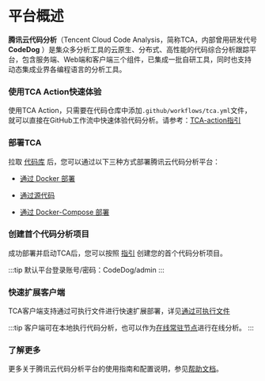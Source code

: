 # 平台概述

**腾讯云代码分析**（Tencent Cloud Code Analysis，简称TCA，内部曾用研发代号 **CodeDog** ）是集众多分析工具的云原生、分布式、高性能的代码综合分析跟踪平台，包含服务端、Web端和客户端三个组件，已集成一批自研工具，同时也支持动态集成业界各编程语言的分析工具。

### 使用TCA Action快速体验
使用TCA Action，只需要在代码仓库中添加`.github/workflows/tca.yml`文件，就可以直接在GitHub工作流中快速体验代码分析。请参考：[TCA-action指引](https://github.com/TCATools/TCA-action/blob/main/README.md)

### 部署TCA

拉取 [代码库](https://github.com/Tencent/CodeAnalysis) 后，您可以通过以下三种方式部署腾讯云代码分析平台：

- [通过 Docker 部署](./deployServer.md#通过docker)

- [通过源代码](./codeDeploy.md#通过源代码)

- [通过 Docker-Compose 部署](./dockercomposeDeploy.md#通过docker-compose)

### 创建首个代码分析项目

成功部署并启动TCA后，您可以按照 [指引](./deployServer.md) 创建您的首个代码分析项目。

:::tip
默认平台登录账号/密码：CodeDog/admin
:::

### 快速扩展客户端

TCA客户端支持通过可执行文件进行快速扩展部署，详见[通过可执行文件](./deployClient.md#通过可执行文件)

:::tip
客户端可在本地执行代码分析，也可以作为[在线常驻节点](../advanced/任务分布式执行.md)进行在线分析。
:::

### 了解更多

更多关于腾讯云代码分析平台的使用指南和配置说明，参见[帮助文档](../guide/README.md)。
